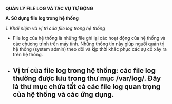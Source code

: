 **QUẢN LÝ FILE LOG VÀ TÁC VỤ TỰ ĐỘNG**

**A. Sử dụng file log trong hệ thống**

*1. Khái niệm và vị trí của file log trong hệ thống*
- File log của hệ thống là những file ghi lại các hoạt động của hệ thống và các chương trình trên máy tính. Những thông tin này giúp người quản trị hệ thống (system admin) theo dõi và kịp thời khắc phục các sự cố xảy ra trên hệ thống.
- Vị trí của file log trong hệ thống: các file log thường được lưu trong thư mục /var/log/. Đây là thư mục chứa tất cả các file log quan trọng của hệ thống và các ứng dụng.
  - 
